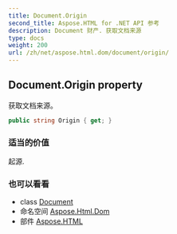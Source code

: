 ```yaml
---
title: Document.Origin
second_title: Aspose.HTML for .NET API 参考
description: Document 财产. 获取文档来源
type: docs
weight: 200
url: /zh/net/aspose.html.dom/document/origin/
---
```

## Document.Origin property

获取文档来源。

```csharp
public string Origin { get; }
```

### 适当的价值

起源.

### 也可以看看

* class [Document](../)
* 命名空间 [Aspose.Html.Dom](../../document/)
* 部件 [Aspose.HTML](../../../)


